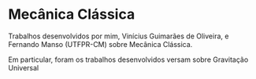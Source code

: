 # Mecânica Clássica
<p>Trabalhos desenvolvidos por mim, Vinícius Guimarães de Oliveira, e Fernando Manso (UTFPR-CM) sobre Mecânica Clássica.</p>
<p>Em particular, foram os trabalhos desenvolvidos versam sobre Gravitação Universal</p>

